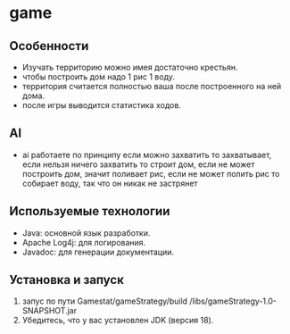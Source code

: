 # game
## Особенности
- Изучать территорию можно имея достаточно крестьян.
- чтобы построить дом надо 1 рис 1 воду.
- территория считается полностью ваша после построенного на ней дома.
- после игры выводится статистика ходов.
## AI
- ai работаете по принципу если можно захватить то захватывает, если нельзя ничего захватить то строит дом, если не может построить дом, значит поливает рис, если не может полить рис то собирает воду, так что он никак не застрянет

## Используемые технологии
- Java: основной язык разработки.
- Apache Log4j: для логирования.
- Javadoc: для генерации документации.

## Установка и запуск
1. запус по пути Gamestat/gameStrategy/build
/libs/gameStrategy-1.0-SNAPSHOT.jar
2. Убедитесь, что у вас установлен JDK (версия 18).
